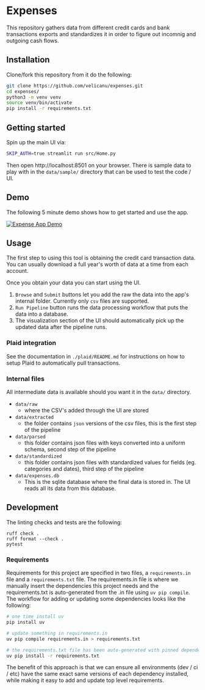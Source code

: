 # Expenses

This repository gathers data from different credit cards and bank transactions exports
and standardizes it in order to figure out incomnig and outgoing cash flows.

## Installation

Clone/fork this repository from it do the following:

```bash
git clone https://github.com/velicanu/expenses.git
cd expenses/
python3 -m venv venv
source venv/bin/activate
pip install -r requirements.txt
```

## Getting started

Spin up the main UI via:

```bash
SKIP_AUTH=true streamlit run src/Home.py
```

Then open http://localhost:8501 on your browser. There is sample data to play with
in the `data/sample/` directory that can be used to test the code / UI.

## Demo

The following 5 minute demo shows how to get started and use the app.

[![Expense App Demo](https://img.youtube.com/vi/R7jQGC20cQg/0.jpg)](https://www.youtube.com/watch?v=R7jQGC20cQg)

## Usage

The first step to using this tool is obtaining the credit card transaction data.
You can usually download a full year's worth of data at a time from each account.

Once you obtain your data you can start using the UI.

1. `Browse` and `Submit` buttons let you add the raw the data into the app's internal folder. Currently only `csv` files are supported.
2. `Run Pipeline` button runs the data processing workflow that puts the data into a database.
3. The visualization section of the UI should automatically pick up the updated data after the pipeline runs.

### Plaid integration

See the documentation in `./plaid/README.md` for instructions on how to setup Plaid to
automatically pull transactions.

### Internal files

All intermediate data is available should you want it in the `data/` directory.
- `data/raw`
  - where the CSV's added through the UI are stored
- `data/extracted`
  - the folder contains `json` versions of the csv files, this is the first step of the pipeline
- `data/parsed`
  - this folder contains json files with keys converted into a uniform schema, second step of the pipeline
- `data/standardized`
  - this folder contains json files with standardized values for fields (eg. categories and dates), third step of the pipeline
- `data/expenses.db`
  - This is the sqlite database where the final data is stored in. The UI reads all its data from this database.

## Development

The linting checks and tests are the following:
```
ruff check .
ruff format --check .
pytest
```

### Requirements

Requirements for this project are specified in two files, a `requirements.in` file and a
`requirements.txt` file. The requirements.in file is where we manually insert the
dependencies this project needs and the requirements.txt is auto-generated from the .in
file using `uv pip compile`. The workflow for adding or updating some dependencies looks
like the following:

```bash
# one time install uv
pip install uv

# update something in requirements.in
uv pip compile requirements.in > requirements.txt

# the requirements.txt file has been auto-generated with pinned dependencies
uv pip install -r requirements.txt
```

The benefit of this approach is that we can ensure all environments (dev / ci / etc)
have the same exact same versions of each dependency installed, while making it easy to
add and update top level requirements.
